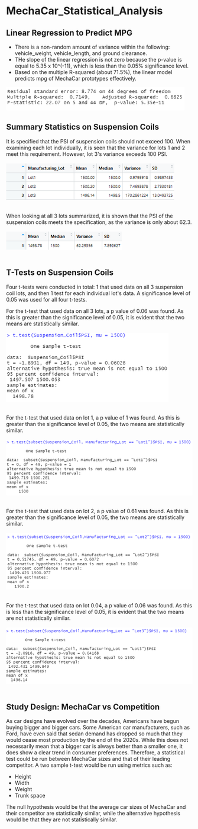 # MechaCar_Statistical_Analysis

## Linear Regression to Predict MPG

- There is a non-random amount of variance within the following: vehicle_weight, vehicle_length, and ground clearance.
- THe slope of the linear regression is not zero because the p-value is equal to 5.35 x 10^(-11), which is less than the 0.05% significance level.
- Based on the multiple R-squared (about 71.5%), the linear model predicts mpg of MechaCar prototypes effectively.

![Linear_Regression](Resources/Images/Linear_Regression.png)


## Summary Statistics on Suspension Coils

It is specified that the PSI of suspension coils should not exceed 100. When examining each lot individually, it is seen that the variance for lots 1 and 2 meet this requirement. However, lot 3's variance exceeds 100 PSI. <br></br>
![Lot_Summary](Resources/Images/Lot_Summary.png)<br></br>

When looking at all 3 lots summarized, it is shown that the PSI of the suspension coils meets the specification, as the variance is only about 62.3. <br></br>
![Total_Summary](Resources/Images/Total_Summary.png)<br></br>

## T-Tests on Suspension Coils

Four t-tests were conducted in total: 1 that used data on all 3 suspension coil lots, and then 1 test for each individual lot's data. A significance level of 0.05 was used for all four t-tests. 

For the t-test that used data on all 3 lots, a p value of 0.06 was found. As this is greater than the significance level of 0.05, it is evident that the two means are statistically similar. <br></br>
![T_Test_All](Resources/Images/T_Test_All.png) <br></br>

For the t-test that used data on lot 1, a p value of 1 was found. As this is greater than the significance level of 0.05, the two means are statistically similar. <br></br>
![T_Test_Lot1](Resources/Images/T_Test_Lot1.png) <br></br>

For the t-test that used data on lot 2, a p value of 0.61 was found. As this is greater than the significance level of 0.05, the two means are statistically similar. <br></br>
![T_Test_Lot2](Resources/Images/T_Test_Lot2.png) <br></br>

For the t-test that used data on lot 0.04, a p value of 0.06 was found. As this is less than the significance level of 0.05, it is evident that the two means are not statistically similar. <br></br>
![T_Test_Lot3](Resources/Images/T_Test_Lot3.png) <br></br>

## Study Design: MechaCar vs Competition

As car designs have evolved over the decades, Americans have begun buying bigger and bigger cars. Some American car manufacturers, such as Ford, have even said that sedan demand has dropped so much that they would cease most production by the end of the 2020s. While this does not necessarily mean that a bigger car is always better than a smaller one, it does show a clear trend in consumer preferences. Therefore, a statistical test could be run between MechaCar sizes and that of their leading competitor. A two sample t-test would be run using metrics such as:

- Height 
- Width 
- Weight
- Trunk space

The null hypothesis would be that the average car sizes of MechaCar and their competitor are statistically similar, while the alternative hypothesis would be that they are not statistically similar. 
